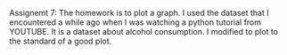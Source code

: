 Assignemt 7:
The homework is to plot a graph. 
I used the dataset that I encountered a while ago when I was watching a python tutorial from YOUTUBE. It is a dataset about alcohol consumption. 
I modified to plot to the standard of a good plot.

